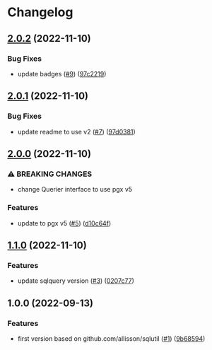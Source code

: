 # Changelog

## [2.0.2](https://github.com/allisson/pgxutil/compare/v2.0.1...v2.0.2) (2022-11-10)


### Bug Fixes

* update badges ([#9](https://github.com/allisson/pgxutil/issues/9)) ([97c2219](https://github.com/allisson/pgxutil/commit/97c2219a0c82b6d23e8edd3302970dcf233f13c5))

## [2.0.1](https://github.com/allisson/pgxutil/compare/v2.0.0...v2.0.1) (2022-11-10)


### Bug Fixes

* update readme to use v2 ([#7](https://github.com/allisson/pgxutil/issues/7)) ([97d0381](https://github.com/allisson/pgxutil/commit/97d0381efc93dab1c00a5b3e0eebe8a97931843d))

## [2.0.0](https://github.com/allisson/pgxutil/compare/v1.1.0...v2.0.0) (2022-11-10)


### ⚠ BREAKING CHANGES

* change Querier interface to use pgx v5

### Features

* update to pgx v5 ([#5](https://github.com/allisson/pgxutil/issues/5)) ([d10c64f](https://github.com/allisson/pgxutil/commit/d10c64fcf95e14bdb1378253724a58e84a8e324a))

## [1.1.0](https://github.com/allisson/pgxutil/compare/v1.0.0...v1.1.0) (2022-11-10)


### Features

* update sqlquery version ([#3](https://github.com/allisson/pgxutil/issues/3)) ([0207c77](https://github.com/allisson/pgxutil/commit/0207c77c492bf71f284941f87fbac7f07fece6d1))

## 1.0.0 (2022-09-13)


### Features

* first version based on github.com/allisson/sqlutil ([#1](https://github.com/allisson/pgxutil/issues/1)) ([9b68594](https://github.com/allisson/pgxutil/commit/9b68594e5d4cf0661ce50482cb98fff1fb342359))
